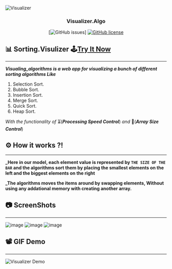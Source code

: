 <p align="center">
  
![Visualizer](https://user-images.githubusercontent.com/40190772/83947174-c3254280-a815-11ea-960c-65d1e2576bce.png)


</p>
<h3 align="center">Visualizer.Algo</h3>
<div align="center">

[![GitHub issues](https://img.shields.io/github/issues/AbdallahHemdan/Sorting.Visualizer)]
[![GitHub license](https://img.shields.io/github/license/AbdallahHemdan/Sorting.Visualizer)](https://github.com/AbdallahHemdan/Sorting.Visualizer/blob/master/LICENSE)

</div>

## 📊 Sorting.Visulizer 🕹[Try It Now](https://hamdolavisualizer.netlify.com/?fbclid=IwAR0YJMegmtW4CKDtiUM256qrCGwxbQqUDq0OJK6qjAqGiYdaS-oPdq3pFX8)
--------------------

**_Visualing_algorithms is a web app for visualizing a bunch of different sorting algorithms Like_**
1. Selection Sort.
2. Bubble Sort.
3. Insertion Sort.
4. Merge Sort.
5. Quick Sort.
6. Heap Sort.

_With the functionality of_ ⏳(**_Processing Speed Control_**)  _and_   📏(**_Array Size Control_**)
## ⚙ How it works ?!
-------------------
**_Here in our model, each element value is represented by ```THE SIZE OF THE BAR``` and the algorithms sort them by placing the smallest elements on the left and the biggest elements on the right**

**_The algorithms moves the items around by swapping elements, Without using any addational memory with creating another array.**

## 📷 ScreenShots 
------------------
![image](https://user-images.githubusercontent.com/40190772/70376007-3c96b380-190d-11ea-90f1-56f29eedb5f4.png)
![image](https://user-images.githubusercontent.com/40190772/70376030-74056000-190d-11ea-9a93-496c01cbd641.png)
![image](https://user-images.githubusercontent.com/40190772/70376037-82537c00-190d-11ea-8407-d9dd4b6cce94.png)

## 📽 GIF Demo
--------------
![Visualizer Demo](https://user-images.githubusercontent.com/40190772/70376256-a4e69480-190f-11ea-9a70-2c15d6c1a81a.gif)
